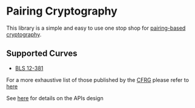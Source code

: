 # Pairing Cryptography

This library is a simple and easy to use one stop shop for [pairing-based cryptography](https://en.wikipedia.org/wiki/Pairing-based_cryptography).

## Supported Curves

- [BLS 12-381](https://tools.ietf.org/html/draft-irtf-cfrg-pairing-friendly-curves-09#section-4.2.1)

For a more exhaustive list of those published by the [CFRG](https://irtf.org/cfrg) please refer to [here](https://tools.ietf.org/html/draft-irtf-cfrg-pairing-friendly-curves-09)

See [here](API.md) for details on the APIs design
